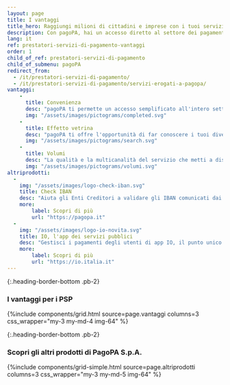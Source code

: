 ```yaml
---
layout: page
title: I vantaggi
title_hero: Raggiungi milioni di cittadini e imprese con i tuoi servizi per la PA
description: Con pagoPA, hai un accesso diretto al settore dei pagamenti per i servizi pubblici e puoi promuovere la tua offerta multicanale da un'unica piattaforma, portando valore aggiunto a una vasta platea di nuovi utenti.
lang: it
ref: prestatori-servizi-di-pagamento-vantaggi
order: 1
child_of_ref: prestatori-servizi-di-pagamento
child_of_submenu: pagoPA
redirect_from:
  - /it/prestatori-servizi-di-pagamento/
  - /it/prestatori-servizi-di-pagamento/servizi-erogati-a-pagopa/
vantaggi:
    -
      title: Convenienza
      desc: "pagoPA ti permette un accesso semplificato all'intero settore dei pagamenti per i servizi pubblici: grazie a un unico accordo di adesione, potrai offrire i tuoi servizi di incasso a beneficio di tutti gli enti creditori aderenti alla piattaforma."
      img: "/assets/images/pictograms/completed.svg"
    -
      title: Effetto vetrina
      desc: "pagoPA ti offre l'opportunità di far conoscere i tuoi diversi servizi di pagamento attraverso un'unica piattaforma. Decidi tu quali rendere disponibili lasciando al cittadino la possibilità di scegliere quale usare."
      img: "/assets/images/pictograms/search.svg"
    -
      title: Volumi
      desc: "La qualità e la multicanalità del servizio che metti a disposizione dei cittadini attraverso pagoPA, ti consentono di ampliare la tua clientela e gestire un numero sempre maggiore di transazioni verso la PA, offrendo un'esperienza più competitiva anche in termini di costi."
      img: "/assets/images/pictograms/volumi.svg"
altriprodotti:
  -
    img: "/assets/images/logo-check-iban.svg"
    title: Check IBAN
    desc: "Aiuta gli Enti Creditori a validare gli IBAN comunicati dai cittadini beneficiari dell’erogazione di un determinato servizio."
    more:
        label: Scopri di più
        url: "https://pagopa.it"
  -
    img: "/assets/images/logo-io-novita.svg"
    title: IO, l'app dei servizi pubblici
    desc: "Gestisci i pagamenti degli utenti di app IO, il punto unico d’accesso ai servizi nazionali e locali."
    more:
        label: Scopri di più
        url: "https://io.italia.it"
---
```


{:.heading-border-bottom .pb-2}
### I vantaggi per i PSP

{%include components/grid.html 
          source=page.vantaggi
          columns=3
          css_wrapper="my-3 my-md-4 img-64"
          %}

{:.heading-border-bottom .pb-2}
### Scopri gli altri prodotti di PagoPA S.p.A.

{%include components/grid-simple.html 
          source=page.altriprodotti
          columns=3
          css_wrapper="my-3 my-md-5 img-64"
          %}